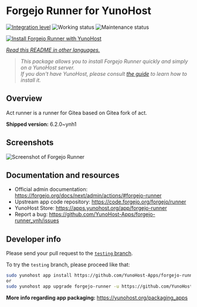 <!--
N.B.: This README was automatically generated by <https://github.com/YunoHost/apps/tree/master/tools/readme_generator>
It shall NOT be edited by hand.
-->

# Forgejo Runner for YunoHost

[![Integration level](https://apps.yunohost.org/badge/integration/forgejo-runner)](https://ci-apps.yunohost.org/ci/apps/forgejo-runner/)
![Working status](https://apps.yunohost.org/badge/state/forgejo-runner)
![Maintenance status](https://apps.yunohost.org/badge/maintained/forgejo-runner)

[![Install Forgejo Runner with YunoHost](https://install-app.yunohost.org/install-with-yunohost.svg)](https://install-app.yunohost.org/?app=forgejo-runner)

*[Read this README in other languages.](./ALL_README.md)*

> *This package allows you to install Forgejo Runner quickly and simply on a YunoHost server.*  
> *If you don't have YunoHost, please consult [the guide](https://yunohost.org/install) to learn how to install it.*

## Overview

Act runner is a runner for Gitea based on Gitea fork of act.

**Shipped version:** 6.2.0~ynh1

## Screenshots

![Screenshot of Forgejo Runner](./doc/screenshots/example.jpg)

## Documentation and resources

- Official admin documentation: <https://forgejo.org/docs/next/admin/actions/#forgejo-runner>
- Upstream app code repository: <https://code.forgejo.org/forgejo/runner>
- YunoHost Store: <https://apps.yunohost.org/app/forgejo-runner>
- Report a bug: <https://github.com/YunoHost-Apps/forgejo-runner_ynh/issues>

## Developer info

Please send your pull request to the [`testing` branch](https://github.com/YunoHost-Apps/forgejo-runner_ynh/tree/testing).

To try the `testing` branch, please proceed like that:

```bash
sudo yunohost app install https://github.com/YunoHost-Apps/forgejo-runner_ynh/tree/testing --debug
or
sudo yunohost app upgrade forgejo-runner -u https://github.com/YunoHost-Apps/forgejo-runner_ynh/tree/testing --debug
```

**More info regarding app packaging:** <https://yunohost.org/packaging_apps>
